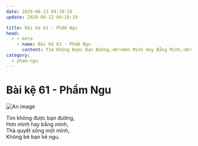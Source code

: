 ```yaml
---
date: 2020-06-12 04:10:19
update: 2020-06-12 04:10:19

title: Bài kệ 61 - Phẩm Ngu
head:
  - - meta
    - name: Bài kệ 61 - Phẩm Ngu
      content: Tìm Không Được Bạn Đường,<Br>Hơn Mình Hay Bằng Mình,<Br>Thà Quyết Sống Một Mình,<Br>Không Bè Bạn Kẻ Ngu.<Br>
category:
  - pham-ngu
---
```


# Bài kệ 61 - Phẩm Ngu

![An image](/img/pham-ngu/pham-ngu-061.jpg)

Tìm không được bạn đường,<br>Hơn mình hay bằng mình,<br>Thà quyết sống một mình,<br>Không bè bạn kẻ ngu.<br>
